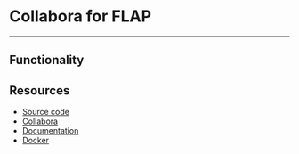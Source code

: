 # Collabora for FLAP

---

## Functionality

## Resources

- [Source code](https://dev.funkwhale.audio/funkwhale)
- [Collabora](https://github.com/CollaboraOnline/online)
- [Documentation](https://sdk.collaboraonline.com/docs/installation/CODE_Docker_image.html)
- [Docker](https://hub.docker.com/r/collabora/code)
